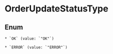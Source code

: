 
# OrderUpdateStatusType

## Enum


    * `OK` (value: `"OK"`)

    * `ERROR` (value: `"ERROR"`)



